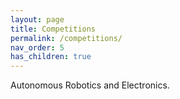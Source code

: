 ```yaml
---
layout: page
title: Competitions
permalink: /competitions/
nav_order: 5
has_children: true
---
```


Autonomous Robotics and Electronics.

